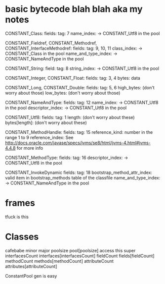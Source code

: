 basic bytecode blah blah aka my notes
=====================================

CONSTANT_Class:
    fields:
	    tag: 7
		name_index: -> CONSTANT_Utf8 in the pool

CONSTANT_Fieldref, CONSTANT_Methodref, CONSTANT_InterfaceMethodref:
    fields:
	    tag: 9, 10, 11
		class_index: -> CONSTANT_Class in the pool
		name_and_type_index: -> CONSTANT_NameAndType in the pool

CONSTANT_String:
    field:
        tag: 8
		string_index: -> CONSTANT_Utf8 in the pool

CONSTANT_Integer, CONSTANT_Float:
    fields:
	    tag: 3, 4
		bytes: data

CONSTANT_Long, CONSTANT_Double:
    fields:
	    tag: 5, 6
		high_bytes: (don't worry about those)
		low_bytes: (don't worry about those)

CONSTANT_NameAndType:
    fields:
	    tag: 12
		name_index: -> CONSTANT_Utf8 in the pool
		descriptor_index: -> CONSTANT_Utf8 in the pool

CONSTANT_Utf8:
    fields:
	    tag: 1
		length: (don't worry about these)
		bytes[length]: (don't worry about these)

CONSTANT_MethodHandle:
    fields:
	    tag: 15
		reference_kind: number in the range 1 to 9
		reference_index: See http://docs.oracle.com/javase/specs/jvms/se8/html/jvms-4.html#jvms-4.4.8 for more info

CONSTANT_MethodType:
    fields:
	    tag: 16
		descriptor_index: -> CONSTANT_Utf8 in the pool

CONSTANT_InvokeDynamic
    fields:
	    tag: 18
		bootstrap_method_attr_index: valid item in bootstrap_methods table of the classfile
		name_and_type_index: -> CONSTANT_NameAndType in the pool




frames
======
tfuck is this

Classes
=======

cafebabe
minor
major
poolsize
pool[poolsize]
access
this
super
interfacesCount
interfaces[interfacesCount]
fieldCount
fields[fieldCount]
methodCount
methods[methodCount]
attributeCount
attributes[attributeCount]



ConstantPool gen is easy






















